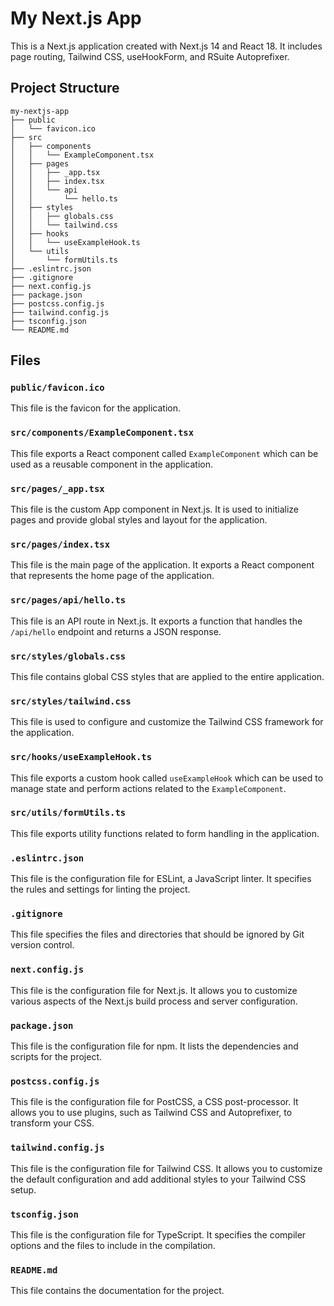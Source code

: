 # My Next.js App

This is a Next.js application created with Next.js 14 and React 18. It includes page routing, Tailwind CSS, useHookForm, and RSuite Autoprefixer.

## Project Structure

```
my-nextjs-app
├── public
│   └── favicon.ico
├── src
│   ├── components
│   │   └── ExampleComponent.tsx
│   ├── pages
│   │   ├── _app.tsx
│   │   ├── index.tsx
│   │   └── api
│   │       └── hello.ts
│   ├── styles
│   │   ├── globals.css
│   │   └── tailwind.css
│   ├── hooks
│   │   └── useExampleHook.ts
│   └── utils
│       └── formUtils.ts
├── .eslintrc.json
├── .gitignore
├── next.config.js
├── package.json
├── postcss.config.js
├── tailwind.config.js
├── tsconfig.json
└── README.md
```

## Files

### `public/favicon.ico`

This file is the favicon for the application.

### `src/components/ExampleComponent.tsx`

This file exports a React component called `ExampleComponent` which can be used as a reusable component in the application.

### `src/pages/_app.tsx`

This file is the custom App component in Next.js. It is used to initialize pages and provide global styles and layout for the application.

### `src/pages/index.tsx`

This file is the main page of the application. It exports a React component that represents the home page of the application.

### `src/pages/api/hello.ts`

This file is an API route in Next.js. It exports a function that handles the `/api/hello` endpoint and returns a JSON response.

### `src/styles/globals.css`

This file contains global CSS styles that are applied to the entire application.

### `src/styles/tailwind.css`

This file is used to configure and customize the Tailwind CSS framework for the application.

### `src/hooks/useExampleHook.ts`

This file exports a custom hook called `useExampleHook` which can be used to manage state and perform actions related to the `ExampleComponent`.

### `src/utils/formUtils.ts`

This file exports utility functions related to form handling in the application.

### `.eslintrc.json`

This file is the configuration file for ESLint, a JavaScript linter. It specifies the rules and settings for linting the project.

### `.gitignore`

This file specifies the files and directories that should be ignored by Git version control.

### `next.config.js`

This file is the configuration file for Next.js. It allows you to customize various aspects of the Next.js build process and server configuration.

### `package.json`

This file is the configuration file for npm. It lists the dependencies and scripts for the project.

### `postcss.config.js`

This file is the configuration file for PostCSS, a CSS post-processor. It allows you to use plugins, such as Tailwind CSS and Autoprefixer, to transform your CSS.

### `tailwind.config.js`

This file is the configuration file for Tailwind CSS. It allows you to customize the default configuration and add additional styles to your Tailwind CSS setup.

### `tsconfig.json`

This file is the configuration file for TypeScript. It specifies the compiler options and the files to include in the compilation.

### `README.md`

This file contains the documentation for the project.